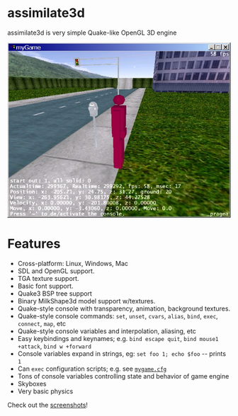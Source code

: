 # assimilate3d

assimilate3d is very simple Quake-like OpenGL 3D engine

![screenshot](screenshots/entities2.jpg)

# Features

* Cross-platform: Linux, Windows, Mac
* SDL and OpenGL support.
* TGA texture support.
* Basic font support.
* Quake3 BSP tree support
* Binary MilkShape3d model support w/textures.
* Quake-style console with transparency, animation, background textures.
* Quake-style console commands: `set`, `unset`, `cvars`, `alias`, `bind`, `exec`, `connect`, `map`, etc
* Quake-style console variables and interpolation, aliasing, etc
* Easy keybindings and keynames; e.g. `bind escape quit`, `bind mouse1 +attack`, `bind w +forward`
* Console variables expand in strings, eg: `set foo 1; echo $foo` -- prints `1`
* Can `exec` configuration scripts; e.g. see [`mygame.cfg`](mygame.cfg)
* Tons of console variables controlling state and behavior of game engine
* Skyboxes
* Very basic physics

Check out the [screenshots](screenshots)!
